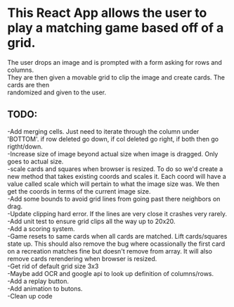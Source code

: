 # This React App allows the user to play a matching game based off of a grid.

The user drops an image and is prompted with a form asking for rows and columns.<br/>
They are then given a movable grid to clip the image and create cards. The cards are then<br/>
randomized and given to the user.<br/>

## TODO:

-Add merging cells. Just need to iterate through the column under 'BOTTOM'. if row deleted go down, if col deleted go right, if both then go rigtht/down.<br/>
-Increase size of image beyond actual size when image is dragged. Only goes to actual size.<br/>
-scale cards and squares when browser is resized. To do so we'd create a new method that takes existing coords and scales it. Each coord will have a value called scale which will pertain to what the image size was. We then get the coords in terms of the current image size.<br/>
-Add some bounds to avoid grid lines from going past there neighbors on drag.<br/>
-Update clipping hard error. If the lines are very close it crashes very rarely.<br/>
-Add unit test to ensure grid clips all the way up to 20x20.<br/>
-Add a scoring system.<br/>
-Game resets to same cards when all cards are matched. Lift cards/squares state up. This should also remove the bug where ocassionally the first card on a recreation matches fine but doesn't remove from array. It will also remove cards rerendering when browser is resized.<br/>
-Get rid of default grid size 3x3<br/>
-Maybe add OCR and google api to look up definition of columns/rows. <br/>
-Add a replay button. <br/>
-Add animation to butons. <br/>
-Clean up code<br/>

